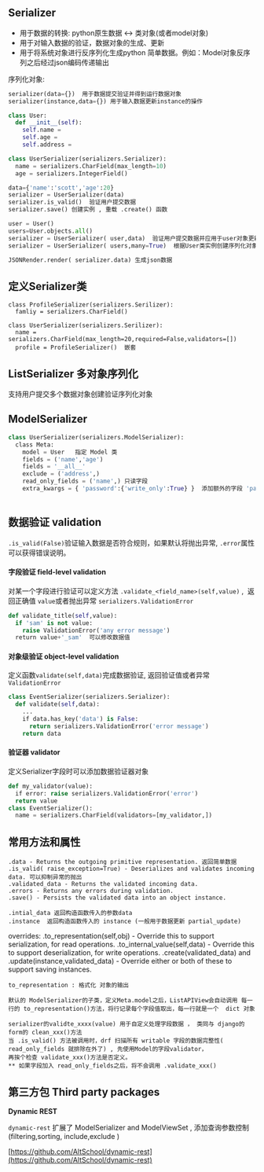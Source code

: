 
## Serializer 
* 用于数据的转换: 
 python原生数据 <-> 类对象(或者model对象) 
* 用于对输入数据的验证，数据对象的生成、更新
* 用于将系统对象进行反序列化生成python 简单数据。例如：Model对象反序列之后经过json编码传递输出

序列化对象: 

```python
serializer(data={})  用于数据提交验证并得到运行数据对象
serializer(instance,data={}) 用于输入数据更新instance的操作

class User:
  def __init__(self):
    self.name = 
    self.age = 
    self.address = 

class UserSerializer(serializers.Serializer):
  name = serializers.CharField(max_length=10)
  age = serializers.IntegerField()  

data={'name':'scott','age':20}
serializer = UserSerializer(data)    
serializer.is_valid()  验证用户提交数据
serializer.save() 创建实例 , 重载 .create() 函数

user = User()
users=User.objects.all()
serializer = UserSerializer( user,data)  验证用户提交数据并应用于user对象更新操作 , 重载 .update() 函数
serializer = UserSerializer( users,many=True)  根据User类实例创建序列化对象

JSONRender.render( serializer.data) 生成json数据
```

## 定义Serializer类

```
class ProfileSerializer(serializers.Serilizer):
  famliy = serializers.CharField()
  
class UserSerializer(serializers.Serilizer):
  name = serializers.CharField(max_length=20,required=False,validators=[])  
  profile = ProfileSerializer()  嵌套
```
## ListSerializer 多对象序列化
支持用户提交多个数据对象创建验证序列化对象



## ModelSerializer 

```python
class UserSerializer(serializers.ModelSerializer):
  class Meta:
    model = User   指定 Model 类
    fields = ('name','age') 
    fields = '__all__' 
    exclude = ('address',)
    read_only_fields = ('name',) 只读字段
    extra_kwargs = { 'password':{'write_only':True} }  添加额外的字段 'password' 而无需定义字段
    
```

## 数据验证 validation

`.is_valid(False)`验证输入数据是否符合规则，如果默认将抛出异常, `.error`属性可以获得错误说明。

#### 字段验证 field-level validation 
对某一个字段进行验证可以定义方法 `.validate_<field_name>(self,value)` ,  返回正确值 `value`或者抛出异常 `serializers.ValidationError`

```python
def validate_title(self,value):
  if 'sam' is not value:
    raise ValidationError('any error message')
  return value+'_sam'  可以修改数据值
```

#### 对象级验证 object-level validation 
定义函数`validate(self,data)`完成数据验证, 返回验证值或者异常`ValidationError`

```python
class EventSerializer(serializers.Serializer):
  def validate(self,data):
    ...
    if data.has_key('data') is False:
      return serializers.ValidationError('error message')
    return data    
```

#### 验证器 validator 
定义Serializer字段时可以添加数据验证器对象
```python
def my_validator(value):
  if error: raise serializers.ValidationError('error')
  return value
class EventSerializer():
  name = serializers.CharField(validators=[my_validator,])
```
##

## 常用方法和属性

	.data - Returns the outgoing primitive representation. 返回简单数据
	.is_valid( raise_exception=True) - Deserializes and validates incoming data. 可以抑制异常的抛出
	.validated_data - Returns the validated incoming data.
	.errors - Returns any errors during validation.
	.save() - Persists the validated data into an object instance.
	
	.intial_data 返回构造函数传入的参数data
	.instance  返回构造函数传入的 instance (一般用于数据更新 partial_update) 
	

overrides:
	.to_representation(self,obj) - Override this to support serialization, for read operations.
	.to_internal_value(self,data) - Override this to support deserialization, for write operations.
	.create(validated_data) and .update(instance,validated_data) - Override either or both of these to support saving instances.


	to_representation : 格式化 对象的输出

	默认的 ModelSerializer的子类，定义Meta.model之后，ListAPIView会自动调用 每一行的 to_representation()方法，将行记录每个字段值取出，每一行就是一个  dict 对象

	serializer的validte_xxxx(value) 用于自定义处理字段数据 ， 类同与 django的form的 clean_xxx()方法
	当 .is_valid() 方法被调用时，drf 扫描所有 writable 字段的数据完整性( read_only_fields 就排除在外了) , 先使用Model的字段validator，
	再挨个检查 validate_xxx()方法是否定义。
	** 如果字段加入 read_only_fields之后，将不会调用 .validate_xxx()

## 第三方包 Third party packages

**Dynamic REST** 

`dynamic-rest` 扩展了 ModelSerializer and ModelViewSet , 添加查询参数控制 (filtering,sorting, include,exclude ) 

[https://github.com/AltSchool/dynamic-rest](https://github.com/AltSchool/dynamic-rest)








